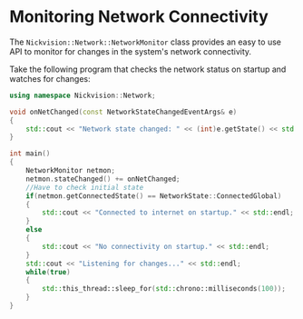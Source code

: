 # Monitoring Network Connectivity
The `Nickvision::Network::NetworkMonitor` class provides an easy to use API to monitor for changes in the system's network connectivity.

Take the following program that checks the network status on startup and watches for changes:
```cpp
using namespace Nickvision::Network;

void onNetChanged(const NetworkStateChangedEventArgs& e)
{
    std::cout << "Network state changed: " << (int)e.getState() << std::endl;
}

int main()
{
    NetworkMonitor netmon;
    netmon.stateChanged() += onNetChanged;
    //Have to check initial state
    if(netmon.getConnectedState() == NetworkState::ConnectedGlobal)
    {
        std::cout << "Connected to internet on startup." << std::endl;
    }
    else
    {
        std::cout << "No connectivity on startup." << std::endl;
    }
    std::cout << "Listening for changes..." << std::endl;
    while(true)
    {
        std::this_thread::sleep_for(std::chrono::milliseconds(100));
    }
}
```